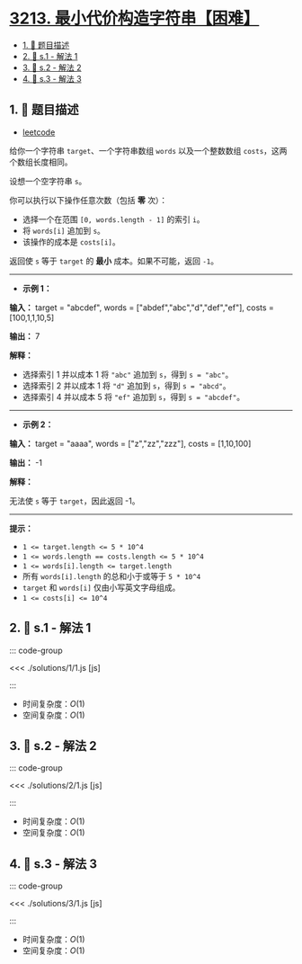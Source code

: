 # [3213. 最小代价构造字符串【困难】](https://github.com/tnotesjs/TNotes.leetcode/tree/main/notes/3213.%20%E6%9C%80%E5%B0%8F%E4%BB%A3%E4%BB%B7%E6%9E%84%E9%80%A0%E5%AD%97%E7%AC%A6%E4%B8%B2%E3%80%90%E5%9B%B0%E9%9A%BE%E3%80%91)

<!-- region:toc -->

- [1. 📝 题目描述](#1--题目描述)
- [2. 🎯 s.1 - 解法 1](#2--s1---解法-1)
- [3. 🎯 s.2 - 解法 2](#3--s2---解法-2)
- [4. 🎯 s.3 - 解法 3](#4--s3---解法-3)

<!-- endregion:toc -->

## 1. 📝 题目描述

- [leetcode](https://leetcode.cn/problems/construct-string-with-minimum-cost/)

给你一个字符串 `target`、一个字符串数组 `words` 以及一个整数数组 `costs`，这两个数组长度相同。

设想一个空字符串 `s`。

你可以执行以下操作任意次数（包括 **零** 次）：

- 选择一个在范围 `[0, words.length - 1]` 的索引 `i`。
- 将 `words[i]` 追加到 `s`。
- 该操作的成本是 `costs[i]`。

返回使 `s` 等于 `target` 的 **最小** 成本。如果不可能，返回 `-1`。

---

- **示例 1：**

**输入：** target = "abcdef", words = ["abdef","abc","d","def","ef"], costs = [100,1,1,10,5]

**输出：** 7

**解释：**

- 选择索引 1 并以成本 1 将 `"abc"` 追加到 `s`，得到 `s = "abc"`。
- 选择索引 2 并以成本 1 将 `"d"` 追加到 `s`，得到 `s = "abcd"`。
- 选择索引 4 并以成本 5 将 `"ef"` 追加到 `s`，得到 `s = "abcdef"`。

---

- **示例 2：**

**输入：** target = "aaaa", words = ["z","zz","zzz"], costs = [1,10,100]

**输出：** -1

**解释：**

无法使 `s` 等于 `target`，因此返回 -1。

---

**提示：**

- `1 <= target.length <= 5 * 10^4`
- `1 <= words.length == costs.length <= 5 * 10^4`
- `1 <= words[i].length <= target.length`
- 所有 `words[i].length` 的总和小于或等于 `5 * 10^4`
- `target` 和 `words[i]` 仅由小写英文字母组成。
- `1 <= costs[i] <= 10^4`

## 2. 🎯 s.1 - 解法 1

::: code-group

<<< ./solutions/1/1.js [js]

:::

- 时间复杂度：$O(1)$
- 空间复杂度：$O(1)$

## 3. 🎯 s.2 - 解法 2

::: code-group

<<< ./solutions/2/1.js [js]

:::

- 时间复杂度：$O(1)$
- 空间复杂度：$O(1)$

## 4. 🎯 s.3 - 解法 3

::: code-group

<<< ./solutions/3/1.js [js]

:::

- 时间复杂度：$O(1)$
- 空间复杂度：$O(1)$
